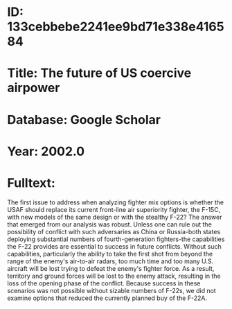 # ID: 133cebbebe2241ee9bd71e338e416584
# Title: The future of US coercive airpower
# Database: Google Scholar
# Year: 2002.0
# Fulltext:
The first issue to address when analyzing fighter mix options is whether the USAF should replace its current front-line air superiority fighter, the F-15C, with new models of the same design or with the stealthy F-22?
The answer that emerged from our analysis was robust.
Unless one can rule out the possibility of conflict with such adversaries as China or Russia-both states deploying substantial numbers of fourth-generation fighters-the capabilities the F-22 provides are essential to success in future conflicts.
Without such capabilities, particularly the ability to take the first shot from beyond the range of the enemy's air-to-air radars, too much time and too many U.S. aircraft will be lost trying to defeat the enemy's fighter force.
As a result, territory and ground forces will be lost to the enemy attack, resulting in the loss of the opening phase of the conflict.
Because success in these scenarios was not possible without sizable numbers of F-22s, we did not examine options that reduced the currently planned buy of the F-22A.